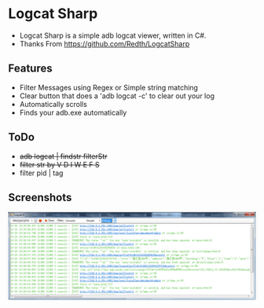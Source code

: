# Logcat Sharp #
+ Logcat Sharp is a simple adb logcat viewer, written in C#.
+ Thanks From https://github.com/Redth/LogcatSharp

## Features ##
+ Filter Messages using Regex or Simple string matching
+ Clear button that does a 'adb logcat -c' to clear out your log
+ Automatically scrolls
+ Finds your adb.exe automatically

## ToDo ##
+ ~~adb logcat | findstr filterStr~~
+ ~~filter str by V D I W E F S~~
+ filter pid | tag

## Screenshots ##
![Logcat Sharp](https://github.com/Jeozey/MyLogcatSharp/raw/master/LogcatSharpScreenshot.png "Logcat Sharp")

